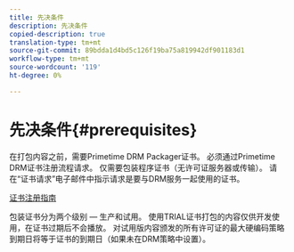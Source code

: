 ```yaml
---
title: 先决条件
description: 先决条件
copied-description: true
translation-type: tm+mt
source-git-commit: 89bdda1d4bd5c126f19ba75a819942df901183d1
workflow-type: tm+mt
source-wordcount: '119'
ht-degree: 0%

---
```



# 先决条件{#prerequisites}

在打包内容之前，需要Primetime DRM Packager证书。 必须通过Primetime DRM证书注册流程请求。 仅需要包装程序证书（无许可证服务器或传输）。 请在“证书请求”电子邮件中指示请求是要与DRM服务一起使用的证书。

[证书注册指南](../../digital-rights-management/certificate-enrollment-guide/about-certs.md)

包装证书分为两个级别 — 生产和试用。 使用TRIAL证书打包的内容仅供开发使用，在证书过期后不会播放。 对试用版内容颁发的所有许可证的最大硬编码策略到期日将等于证书的到期日（如果未在DRM策略中设置）。
